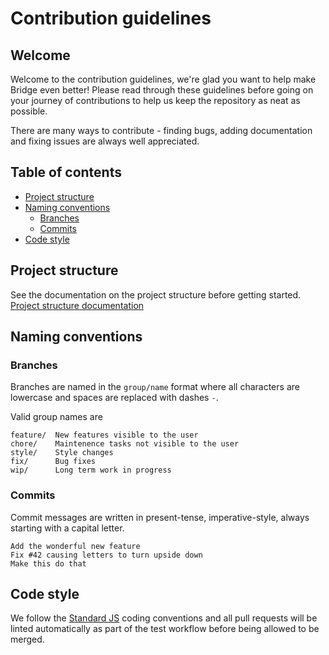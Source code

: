 # Contribution guidelines

## Welcome
Welcome to the contribution guidelines, we're glad you want to help make Bridge even better! Please read through these guidelines before going on your journey of contributions to help us keep the repository as neat as possible.

There are many ways to contribute - finding bugs, adding documentation and fixing issues are always well appreciated.

## Table of contents
- [Project structure](#project-structure)
- [Naming conventions](#naming-conventions)
  - [Branches](#branches)
  - [Commits](#commits)
- [Code style](#code-style)

## Project structure
See the documentation on the project structure before getting started.  
[Project structure documentation](docs/structure.md)

## Naming conventions  
### Branches  
Branches are named in the `group/name` format where all characters are lowercase and spaces are replaced with dashes `-`.

Valid group names are  
```
feature/  New features visible to the user
chore/    Maintenence tasks not visible to the user
style/    Style changes
fix/      Bug fixes
wip/      Long term work in progress
```

### Commits  
Commit messages are written in present-tense, imperative-style, always starting with a capital letter.

`Add the wonderful new feature`  
`Fix #42 causing letters to turn upside down`  
`Make this do that`

## Code style
We follow the [Standard JS](http://standardjs.com) coding conventions and all pull requests will be linted automatically as part of the test workflow before being allowed to be merged.